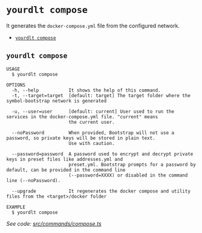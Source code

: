 `yourdlt compose`
=================

It generates the `docker-compose.yml` file from the configured network.

* [`yourdlt compose`](#yourdlt-compose)

## `yourdlt compose`

```
USAGE
  $ yourdlt compose

OPTIONS
  -h, --help           It shows the help of this command.
  -t, --target=target  [default: target] The target folder where the symbol-bootstrap network is generated

  -u, --user=user      [default: current] User used to run the services in the docker-compose.yml file. "current" means
                       the current user.

  --noPassword         When provided, Bootstrap will not use a password, so private keys will be stored in plain text.
                       Use with caution.

  --password=password  A password used to encrypt and decrypt private keys in preset files like addresses.yml and
                       preset.yml. Bootstrap prompts for a password by default, can be provided in the command line
                       (--password=XXXX) or disabled in the command line (--noPassword).

  --upgrade            It regenerates the docker compose and utility files from the <target>/docker folder

EXAMPLE
  $ yourdlt compose
```

_See code: [src/commands/compose.ts](https://github.com/usingblockchain/yourdlt/blob/v1.3.1/src/commands/compose.ts)_
